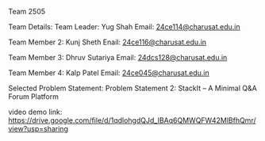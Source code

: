 Team 2505

Team Details:
Team Leader: Yug Shah
Email: 24ce114@charusat.edu.in

Team Member 2: Kunj Sheth
Enail: 24ce116@charusat.edu.in

Team Member 3: Dhruv Sutariya
Email: 24dcs128@charusat.edu.in

Team Member 4: Kalp Patel
Email: 24ce045@charusat.edu.in

Selected Problem Statement: 
Problem Statement 2: StackIt – A Minimal Q&A Forum Platform


video demo link:
https://drive.google.com/file/d/1qdlohgdQJd_IBAq6QMWQFW42MlBfhQmr/view?usp=sharing
